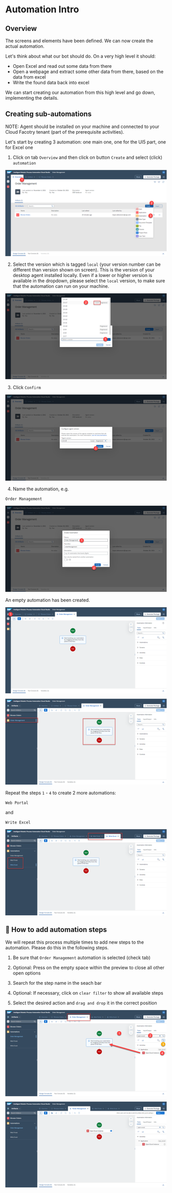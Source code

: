 # Automation Intro

## Overview
The screens and elements have been defined. We can now create the actual automation.

Let's think about what our bot should do. On a very high level it should:
- Open Excel and read out some data from there
- Open a webpage and extract some other data from there, based on the data from excel
- Write the found data back into excel

We can start creating our automation from this high level and go down, implementing the details. 

## Creating sub-automations

NOTE: Agent should be installed on your machine and connected to your Cloud Facotry tenant (part of the prerequisite activities).

Let's start by creating 3 automation: one main one, one for the UI5 part, one for Excel one

1. Click on tab `Overview` and then click on button `Create` and select (click) `automation`

![](images/0600.png)


2. Select the version which is tagged `local` (your version number can be different than version shown on screen). This is the version of your desktop agent installed locally. Even if a lower or higher version is available in the dropdown, please select the `local` version, to make sure that the automation can run on your machine.

![](images/0601.png)

3. Click `Confirm`

![](images/0602.png)

4. Name the automation, e.g.

```
Order Management
```

![](images/0603.png)


An empty automation has been created.

![](images/0604a.png)

![](images/0604b.png)

Repeat the steps `1` - `4` to create 2 more automations:

```
Web Portal
```

and 

```
Write Excel
```

![](images/0605.png)


## 🔹 How to add automation steps 

We will repeat this process multiple times to add new steps to the automation. Please do this in the following steps.

1. Be sure that `Order Management` automation is selected (check tab) 

2. Optional: Press on the empty space within the preview to close all other open options

3. Search for the step name in the seach bar

4. Optional: If necessary, click on `clear filter` to show all available steps

5. Select the desired action and `drag and drop` it in the correct position

![](images/0700_DropStep.png)


![](images/0700_Complete.png)
